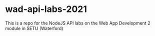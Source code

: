 # wad-api-labs-2021
This is a repo for the NodeJS API labs on the Web App Development 2 module in SETU (Waterford)
